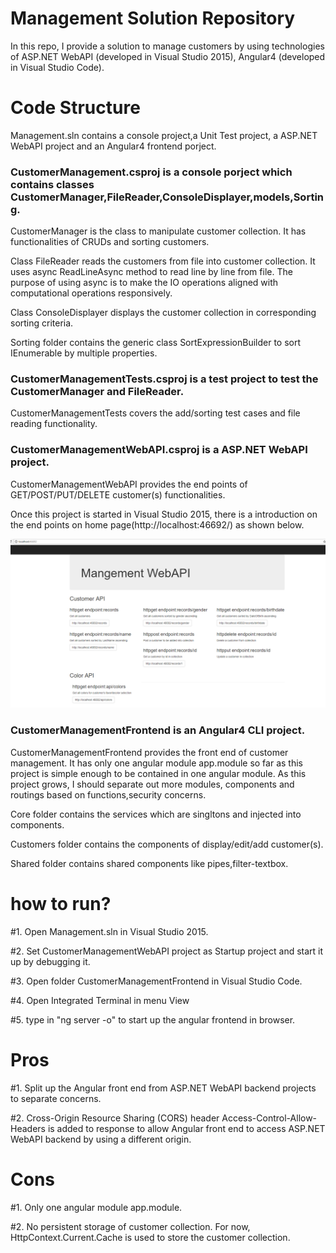 # Management Solution Repository
In this repo, I provide a solution to manage customers by using technologies of ASP.NET WebAPI (developed in Visual Studio 2015), Angular4 (developed in Visual Studio Code).

# Code Structure
Management.sln contains a console project,a Unit Test project, a ASP.NET WebAPI project and an Angular4 frontend porject.

### CustomerManagement.csproj is a console porject which contains classes CustomerManager,FileReader,ConsoleDisplayer,models,Sorting.
CustomerManager is the class to manipulate customer collection. It has functionalities of CRUDs and sorting customers.

Class FileReader reads the customers from file into customer collection. It uses async ReadLineAsync method to read line by line from file. The purpose of using async is to make the IO operations aligned with computational operations responsively.

Class ConsoleDisplayer displays the customer collection in corresponding sorting criteria.

Sorting folder contains the generic class SortExpressionBuilder to sort IEnumerable<T> by multiple properties.

### CustomerManagementTests.csproj is a test project to test the CustomerManager and FileReader. 
CustomerManagementTests covers the add/sorting test cases and file reading functionality.

### CustomerManagementWebAPI.csproj is a ASP.NET WebAPI project.
CustomerManagementWebAPI provides the end points of GET/POST/PUT/DELETE customer(s) functionalities. 

Once this project is started in Visual Studio 2015, there is a introduction on the end points on home page(http://localhost:46692/) as shown below.

![WebAPI home screenshot](./WebAPI_home.png)

### CustomerManagementFrontend is an Angular4 CLI project.
CustomerManagementFrontend provides the front end of customer management. It has only one angular module app.module so far as this project is simple enough to be contained in one angular module. As this project grows, I should separate out more modules, components and routings based on functions,security concerns.

Core folder contains the services which are singltons and injected into components.

Customers folder contains the components of display/edit/add customer(s).

Shared folder contains shared components like pipes,filter-textbox.

# how to run?
#1. Open Management.sln in Visual Studio 2015.

#2. Set CustomerManagementWebAPI project as Startup project and start it up by debugging it.

#3. Open folder CustomerManagementFrontend in Visual Studio Code.

#4. Open Integrated Terminal in menu View

#5. type in "ng server -o" to start up the angular frontend in browser.


# Pros
#1. Split up the Angular front end from ASP.NET WebAPI backend projects to separate concerns.

#2. Cross-Origin Resource Sharing (CORS) header Access-Control-Allow-Headers is added to response to allow Angular front end to access ASP.NET WebAPI backend by using a different origin.


# Cons
#1. Only one angular module app.module.

#2. No persistent storage of customer collection. For now, HttpContext.Current.Cache is used to store the customer collection.





